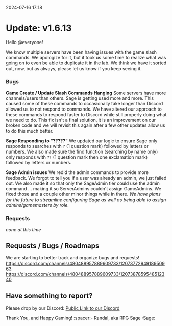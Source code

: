 2024-07-16 17:18
# Update: v1.6.13

Hello @everyone!

We know multiple servers have been having issues with the game slash commands.
We apologize for it, but it took us some time to realize what was going on to even be able to duplicate it in the lab.
We think we have it sorted out, now, but as always, please let us know if you keep seeing it.

### Bugs

**Game Create / Update Slash Commands Hanging**
Some servers have more channels/users than others.
Sage is getting used more and more.
This caused some of these commands to occasionally take longer than Discord allowed us to not respond to commands.
We have altered our approach to these commands to respond faster to Discord while still properly doing what we need to do.
This fix isn't a final solution, it is an improvement on our broken code and we will revisit this again after a few other updates allow us to do this much better.

**Sage Responding to "?????"**
We updated our logic to ensure Sage only responds to searches with `?` (1 question mark) followed by letters or numbers.
We also made sure the find function (searching by name only) only responds with `?!` (1 question mark then one exclamation mark) followed by letters or numbers.

**Sage Admin issues**
We redid the admin commands to provide more feedback.
We forgot to tell you if a user was already an admin, we just failed out.
We also made it so that only the SageAdmin tier could use the admin command ... making it so ServerAdmins couldn't assign GameAdmins.
We fixed those and a couple other minor things while in there.
*We have plans for the future to streamline configuring Sage as well as being able to assign admins/gamemasters by role.*

### Requests

*none at this time*

## Requests / Bugs / Roadmaps
We are starting to better track and organize bugs and requests!
https://discord.com/channels/480488957889609733/1207377294918950963
https://discord.com/channels/480488957889609733/1207387859548512340

## Have something to report?
Please drop by our Discord: [Public Link to our Discord](<https://discord.com/invite/pfAcUMN>)

Thank You, and Happy Gaming!
:spacer:- Randal, aka RPG Sage :Sage: